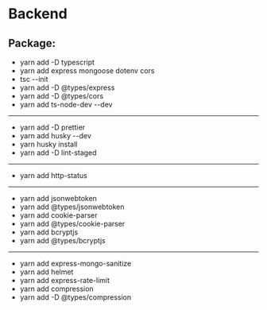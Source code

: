# Backend

## Package:

- yarn add -D typescript
- yarn add express mongoose dotenv cors
- tsc --init
- yarn add -D @types/express
- yarn add -D @types/cors
- yarn add ts-node-dev --dev

---

- yarn add -D prettier
- yarn add husky --dev
- yarn husky install
- yarn add -D lint-staged

---

- yarn add http-status

---

- yarn add jsonwebtoken
- yarn add @types/jsonwebtoken
- yarn add cookie-parser
- yarn add @types/cookie-parser
- yarn add bcryptjs
- yarn add @types/bcryptjs

---

- yarn add express-mongo-sanitize
- yarn add helmet
- yarn add express-rate-limit
- yarn add compression
- yarn add -D @types/compression
